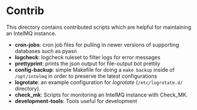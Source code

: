 <!--
SPDX-FileCopyrightText: 2016-2022 aaronkaplan <aaron@lo-res.org>, Sebastian Wagner <sebix@sebix.at>

SPDX-License-Identifier: AGPL-3.0-or-later
-->

# Contrib

This directory contains contributed scripts which are helpful for maintaining an IntelMQ instance.

* **cron-jobs**: cron job files for pulling in newer versions of supporting databases such as pyasn
* **logcheck**: logcheck ruleset to filter logs for error messages
* **prettyprint**: prints the json output for file-output bot prettily
* **config-backup**: simple Makefile for doing a `make backup` inside of `/opt/intelmq` in order to preserve the latest configurations
* **logrotate**: an example configuration for *logrotate* (`/etc/logrotate.d/` directory).
* **check_mk**: Scripts for monitoring an IntelMQ instance with Check_MK.
* **development-tools**: Tools useful for development
